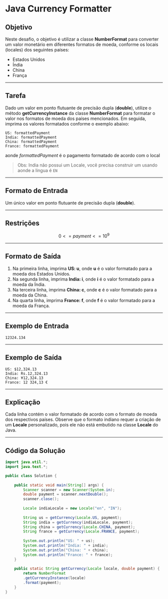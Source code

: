 <h1> Java Currency Formatter </h1>

## Objetivo

Neste desafio, o objetivo é utilizar a classe **NumberFormat** para converter um valor monetário em diferentes formatos de moeda, conforme os locais (locales) dos seguintes países:

- Estados Unidos
- Índia
- China
- França

---

## Tarefa

Dado um valor em ponto flutuante de precisão dupla (**double**), utilize o método **getCurrencyInstance** da classe **NumberFormat** para formatar o valor nos formatos de moeda dos países mencionados. Em seguida, imprima os valores formatados conforme o exemplo abaixo:

```plaintext
US: formattedPayment
India: formattedPayment
China: formattedPayment
France: formattedPayment
```

aonde *formattedPayment* é o pagamento formatado de acordo com o local

> Obs: India não possui um Locale, você precisa construir um usando aonde a lingua é `EN`

---

## Formato de Entrada

Um único valor em ponto flutuante de precisão dupla (**double**).

---

## Restrições

$$
0 <= payment <= 10^9
$$

---

## Formato de Saída

1. Na primeira linha, imprima **US: u**, onde **u** é o valor formatado para a moeda dos Estados Unidos.
2. Na segunda linha, imprima **India: i**, onde **i** é o valor formatado para a moeda da Índia.
3. Na terceira linha, imprima **China: c**, onde **c** é o valor formatado para a moeda da China.
4. Na quarta linha, imprima **France: f**, onde **f** é o valor formatado para a moeda da França.

---

## Exemplo de Entrada

```plaintext
12324.134
```

---

## Exemplo de Saída

```plaintext
US: $12,324.13
India: Rs.12,324.13
China: ¥12,324.13
France: 12 324,13 €
```

---

## Explicação

Cada linha contém o valor formatado de acordo com o formato de moeda dos respectivos países.
Observe que o formato indiano requer a criação de um **Locale** personalizado, pois ele não está embutido na classe **Locale** do Java.

---

## Código da Solução

```java
import java.util.*;
import java.text.*;

public class Solution {
    
    public static void main(String[] args) {
        Scanner scanner = new Scanner(System.in);
        double payment = scanner.nextDouble();
        scanner.close();
        
        Locale indiaLocale = new Locale("en", "IN");
        
        String us = getCurrency(Locale.US, payment);
        String india = getCurrency(indiaLocale, payment);
        String china = getCurrency(Locale.CHINA, payment);
        String france = getCurrency(Locale.FRANCE, payment);
        
        System.out.println("US: " + us);
        System.out.println("India: " + india);
        System.out.println("China: " + china);
        System.out.println("France: " + france);
    }
    
    public static String getCurrency(Locale locale, double payment) {
        return NumberFormat
        .getCurrencyInstance(locale)
        .format(payment);
    }
}
```
